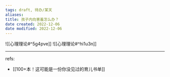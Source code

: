 ```yaml
---
tags: draft, 待办/某天
aliases: 
title: 孩子内向害羞怎么办？
date created: 2022-12-06
date modified: 2022-12-06
---
```


![[心理理论#^5g4pve]]
![[心理理论#^hi1u3n]]


---
refs:
- [[100+本！这可能是一份你没见过的育儿书单]]